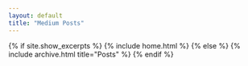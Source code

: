 ```yaml
---
layout: default
title: "Medium Posts"
---
```


{% if site.show_excerpts %}
  {% include home.html %}
{% else %}
  {% include archive.html title="Posts" %}
{% endif %}
